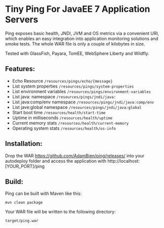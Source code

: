 # Tiny Ping For JavaEE 7 Application Servers

Ping exposes basic health, JNDI, JVM and OS metrics via a convenient URI, 
which enables an easy integration into application monitoring solutions
and smoke tests. The whole WAR file is only a couple of kilobytes in size.

Tested with GlassFish, Payara, TomEE, WebSphere Liberty and Wildfly.

## Features:

  * Echo Resource `/resources/pings/echo/{message}`
  * List system properties `/resources/pings/system-properties`
  * List environment variables `/resources/pings/environment-variables` 
  * List java: namespace `/resources/pings/jndi/java:`
  * List java:comp/env namespace `/resources/pings/jndi/java:comp/env`
  * List jave:global namespace `/resources/pings/jndi/java:global`
  * Start boot time `/resources/health/start-time`
  * Uptime in milliseconds `/resources/health/uptime`
  * Current memory stats `/resources/health/current-memory`
  * Operating system stats `/resources/health/os-info`

## Installation:

Drop the WAR https://github.com/AdamBien/ping/releases/ into your autodeploy folder and access the application with http://localhost:[YOUR_PORT]/ping

## Build:

Ping can be built with Maven like this:

    mvn clean package

Your WAR file will be written to the following directory:

    target/ping.war
